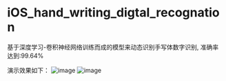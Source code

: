 # iOS_hand_writing_digtal_recognation
基于深度学习-卷积神经网络训练而成的模型来动态识别手写体数字识别, 准确率达到:99.64%

演示效果如下：
![image](https://github.com/iRobin520/iOS_hand_writing_digtal_recognation/blob/master/Images/IMG_62B7DB1A1308-1.jpeg)
![image](https://github.com/iRobin520/iOS_hand_writing_digtal_recognation/blob/master/Images/IMG_01536B48C8C0-1.jpeg)
